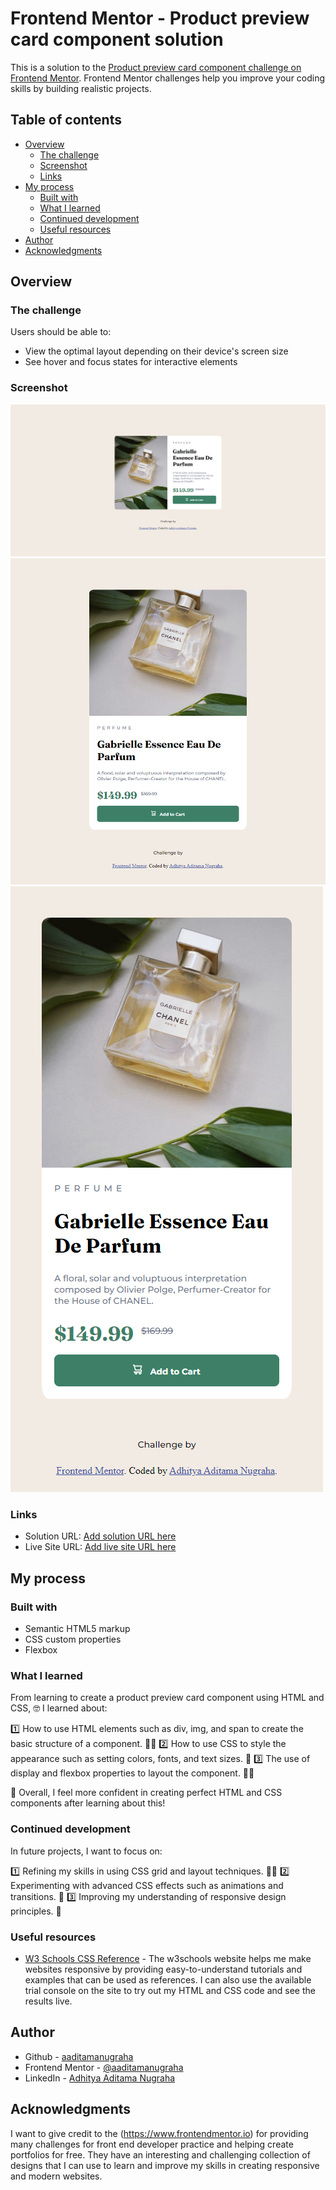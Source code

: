 # Frontend Mentor - Product preview card component solution

This is a solution to the [Product preview card component challenge on Frontend Mentor](https://www.frontendmentor.io/challenges/product-preview-card-component-GO7UmttRfa). Frontend Mentor challenges help you improve your coding skills by building realistic projects.

## Table of contents

- [Overview](#overview)
  - [The challenge](#the-challenge)
  - [Screenshot](#screenshot)
  - [Links](#links)
- [My process](#my-process)
  - [Built with](#built-with)
  - [What I learned](#what-i-learned)
  - [Continued development](#continued-development)
  - [Useful resources](#useful-resources)
- [Author](#author)
- [Acknowledgments](#acknowledgments)

## Overview

### The challenge

Users should be able to:

- View the optimal layout depending on their device's screen size
- See hover and focus states for interactive elements

### Screenshot

![](./design/desktop-mode.png)
![](./design/tablet-mode.png)
![](./design/mobile-mode.png)

### Links

- Solution URL: [Add solution URL here](https://your-solution-url.com)
- Live Site URL: [Add live site URL here](https://your-live-site-url.com)

## My process

### Built with

- Semantic HTML5 markup
- CSS custom properties
- Flexbox

### What I learned

From learning to create a product preview card component using HTML and CSS, 🤓 I learned about:

1️⃣ How to use HTML elements such as div, img, and span to create the basic structure of a component. 🧑‍💻
2️⃣ How to use CSS to style the appearance such as setting colors, fonts, and text sizes. 🌈
3️⃣ The use of display and flexbox properties to layout the component. 🧑‍💼

💪 Overall, I feel more confident in creating perfect HTML and CSS components after learning about this!

### Continued development

In future projects, I want to focus on:

1️⃣ Refining my skills in using CSS grid and layout techniques. 🧑‍💼
2️⃣ Experimenting with advanced CSS effects such as animations and transitions. 🎨
3️⃣ Improving my understanding of responsive design principles. 📱

### Useful resources

- [W3 Schools CSS Reference](https://www.w3schools.com/cssref/index.php) - The w3schools website helps me make websites responsive by providing easy-to-understand tutorials and examples that can be used as references. I can also use the available trial console on the site to try out my HTML and CSS code and see the results live.

## Author

- Github - [aaditamanugraha](https://github.com/aaditamanugraha)
- Frontend Mentor - [@aaditamanugraha](https://www.frontendmentor.io/profile/aaditamanugraha)
- LinkedIn - [Adhitya Aditama Nugraha](https://www.linkedin.com/in/aaditamanugraha/)

## Acknowledgments

I want to give credit to the (https://www.frontendmentor.io) for providing many challenges for front end developer practice and helping create portfolios for free. They have an interesting and challenging collection of designs that I can use to learn and improve my skills in creating responsive and modern websites.
